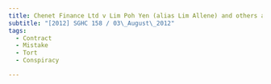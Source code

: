 ```yaml
---
title: Chenet Finance Ltd v Lim Poh Yen (alias Lim Allene) and others and another suit 
subtitle: "[2012] SGHC 158 / 03\_August\_2012"
tags:
  - Contract
  - Mistake
  - Tort
  - Conspiracy

---
```


